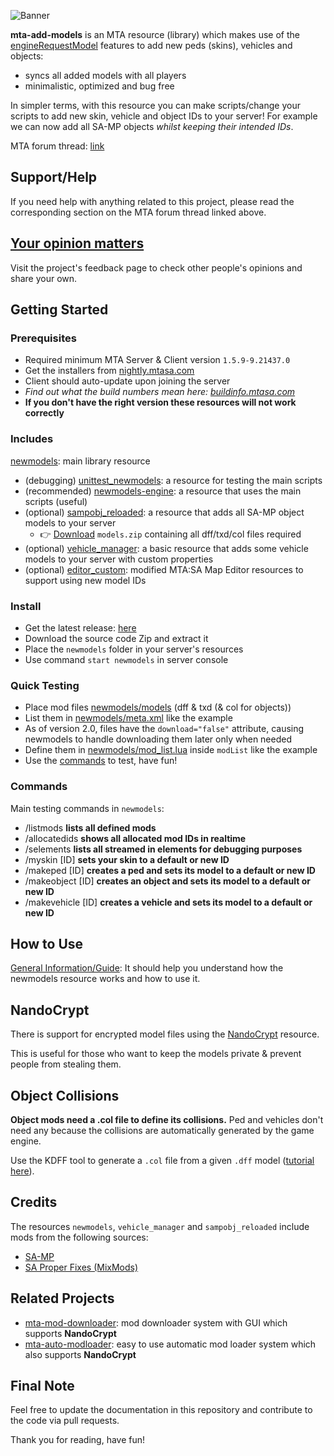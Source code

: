 ![Banner](https://i.imgur.com/8kdbVbC.png)

**mta-add-models** is an MTA resource (library) which makes use of the [engineRequestModel](https://wiki.multitheftauto.com/wiki/EngineRequestModel) features to add new peds (skins), vehicles and objects:

- syncs all added models with all players
- minimalistic, optimized and bug free

In simpler terms, with this resource you can make scripts/change your scripts to add new skin, vehicle and object IDs to your server! For example we can now add all SA-MP objects *whilst keeping their intended IDs*.

MTA forum thread: [link](https://forum.mtasa.com/topic/133212-rel-add-new-models-library/#comment-1003395)

## Support/Help

If you need help with anything related to this project, please read the corresponding section on the MTA forum thread linked above.

## [Your opinion matters](https://github.com/Fernando-A-Rocha/mta-add-models/issues/7)

Visit the project's feedback page to check other people's opinions and share your own.

## Getting Started

### Prerequisites

- Required minimum MTA Server & Client version `1.5.9-9.21437.0`
- Get the installers from [nightly.mtasa.com](https://nightly.mtasa.com/)
- Client should auto-update upon joining the server
- *Find out what the build numbers mean here: [buildinfo.mtasa.com](https://buildinfo.mtasa.com/)*
- **If you don't have the right version these resources will not work correctly**

### Includes

[newmodels](/newmodels): main library resource

- (debugging) [unittest_newmodels](/[examples]/unittest_newmodels): a resource for testing the main scripts
- (recommended) [newmodels-engine](/[examples]/newmodels-engine): a resource that uses the main scripts (useful)
- (optional) [sampobj_reloaded](/[examples]/sampobj_reloaded): a resource that adds all SA-MP object models to your server
  - 👉 [Download](https://www.mediafire.com/file/mgqrk0rq7jrgsuc/models.zip/file) `models.zip` containing all dff/txd/col files required
- (optional) [vehicle_manager](/[examples]/vehicle_manager): a basic resource that adds some vehicle models to your server with custom properties
- (optional) [editor_custom](/.github/docs/custom_editor/README.md): modified MTA:SA Map Editor resources to support using new model IDs

### Install

- Get the latest release: [here](https://github.com/Fernando-A-Rocha/mta-add-models/releases/latest)
- Download the source code Zip and extract it
- Place the `newmodels` folder in your server's resources
- Use command `start newmodels` in server console

### Quick Testing

- Place mod files [newmodels/models](/newmodels/models) (dff & txd (& col for objects))
- List them in [newmodels/meta.xml](/newmodels/meta.xml) like the example
- As of version 2.0, files have the `download="false"` attribute, causing newmodels to handle downloading them later only when needed
- Define them in [newmodels/mod_list.lua](/newmodels/mod_list.lua) inside `modList` like the example
- Use the [commands](#commands) to test, have fun!

### Commands

Main testing commands in `newmodels`:

- /listmods **lists all defined mods**
- /allocatedids **shows all allocated mod IDs in realtime**
- /selements **lists all streamed in elements for debugging purposes**
- /myskin [ID] **sets your skin to a default or new ID**
- /makeped [ID] **creates a ped and sets its model to a default or new ID**
- /makeobject [ID] **creates an object and sets its model to a default or new ID**
- /makevehicle [ID] **creates a vehicle and sets its model to a default or new ID**

## How to Use

[General Information/Guide](/.github/docs/MAIN.md): It should help you understand how the newmodels resource works and how to use it.

## NandoCrypt

There is support for encrypted model files using the [NandoCrypt](https://github.com/Fernando-A-Rocha/mta-nandocrypt) resource.

This is useful for those who want to keep the models private & prevent people from stealing them.

## Object Collisions

**Object mods need a .col file to define its collisions.** Ped and vehicles don't need any because the collisions are automatically generated by the game engine.

Use the KDFF tool to generate a `.col` file from a given `.dff` model ([tutorial here](https://github.com/Fernando-A-Rocha/mta-samp-maploader/blob/main/.github/docs/TUTORIAL_COL.md)).

## Credits

The resources `newmodels`, `vehicle_manager` and `sampobj_reloaded` include mods from the following sources:

- [SA-MP](https://dev.prineside.com/en/gtasa_samp_model_id/tag/2-sa-mp/)
- [SA Proper Fixes (MixMods)](https://www.mixmods.com.br/2022/08/sa-proper-fixes/)

## Related Projects

- [mta-mod-downloader](https://github.com/Fernando-A-Rocha/mta-mod-downloader#readme): mod downloader system with GUI which supports **NandoCrypt**
- [mta-auto-modloader](https://github.com/Fernando-A-Rocha/mta-auto-modloader#readme): easy to use automatic mod loader system which also supports **NandoCrypt**

## Final Note

Feel free to update the documentation in this repository and contribute to the code via pull requests.

Thank you for reading, have fun!
